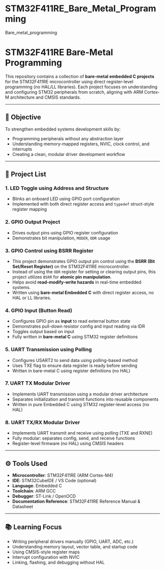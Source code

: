 # STM32F411RE_Bare_Metal_Programming
Bare_metal_programming
# STM32F411RE Bare-Metal Programming

This repository contains a collection of **bare-metal embedded C projects** for the STM32F411RE microcontroller using direct register-level programming (no HAL/LL libraries). Each project focuses on understanding and configuring STM32 peripherals from scratch, aligning with ARM Cortex-M architecture and CMSIS standards.

---

## 📌 Objective

To strengthen embedded systems development skills by:
- Programming peripherals without any abstraction layer
- Understanding memory-mapped registers, NVIC, clock control, and interrupts
- Creating a clean, modular driver development workflow

---

## 📁 Project List

### 1. **LED Toggle using Address and Structure**
- Blinks an onboard LED using GPIO port configuration
- Implemented with both direct register access and `typedef` struct-style register mapping

### 2. **GPIO Output Project**
- Drives output pins using GPIO register configuration
- Demonstrates bit manipulation, `MODER`, `ODR` usage

### 3. **GPIO Control using BSRR Register**
- This project demonstrates GPIO output pin control using the **BSRR (Bit Set/Reset Register)** on the STM32F411RE microcontroller.
- Instead of using the `ODR` register for setting or clearing output pins, this project utilizes `BSRR` for **atomic pin manipulation**.
- Helps avoid **read-modify-write hazards** in real-time embedded systems.
- Written using **bare-metal Embedded C** with direct register access, no HAL or LL libraries.

### 4. **GPIO Input (Button Read)**
- Configures GPIO pin as **input** to read external button state
- Demonstrates pull-down resistor config and input reading via IDR
- Toggles output based on input
- Fully written in **bare-metal C** using STM32 register definitions

### 5. **UART Transmission using Polling**
- Configures USART2 to send data using polling-based method
- Uses TXE flag to ensure data register is ready before sending
- Written in bare-metal C using register definitions (no HAL)

### 7. **UART TX Modular Driver**
- Implements UART transmission using a modular driver architecture
- Separates initialization and transmit functions into reusable components
- Written in pure Embedded C using STM32 register-level access (no HAL)

### 8. **UART TX/RX Modular Driver**
- Implements UART transmit and receive using polling (TXE and RXNE)
- Fully modular: separates config, send, and receive functions
- Register-level firmware (no HAL) using CMSIS headers


---

## ⚙️ Tools Used

- **Microcontroller**: STM32F411RE (ARM Cortex-M4)
- **IDE**: STM32CubeIDE / VS Code (optional)
- **Language**: Embedded C
- **Toolchain**: ARM GCC
- **Debugger**: ST-Link / OpenOCD
- **Documentation Reference**: STM32F411RE Reference Manual & Datasheet

---

## 📚 Learning Focus

- Writing peripheral drivers manually (GPIO, UART, ADC, etc.)
- Understanding memory layout, vector table, and startup code
- Using CMSIS-style register maps
- Interrupt configuration with NVIC
- Linking, flashing, and debugging without HAL


